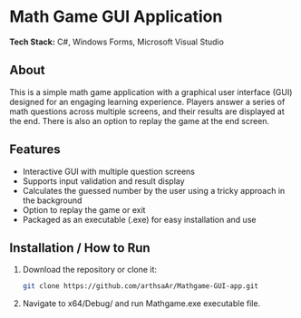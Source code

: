 # Math Game GUI Application

**Tech Stack:** C#, Windows Forms, Microsoft Visual Studio

## About

This is a simple math game application with a graphical user interface (GUI) designed for an engaging learning experience. Players answer a series of math questions across multiple screens, and their results are displayed at the end. There is also an option to replay the game at the end screen.

## Features

- Interactive GUI with multiple question screens
- Supports input validation and result display
- Calculates the guessed number by the user using a tricky approach in the background
- Option to replay the game or exit
- Packaged as an executable (.exe) for easy installation and use

## Installation / How to Run

1. Download the repository or clone it:
   ```bash
   git clone https://github.com/arthsaAr/Mathgame-GUI-app.git

2. Navigate to x64/Debug/ and run Mathgame.exe executable file.

